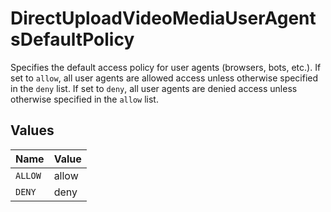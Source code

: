 # DirectUploadVideoMediaUserAgentsDefaultPolicy

Specifies the default access policy for user agents (browsers, bots, etc.). 
If set to `allow`, all user agents are allowed access unless otherwise specified in the `deny` list. 
If set to `deny`, all user agents are denied access unless otherwise specified in the `allow` list.



## Values

| Name    | Value   |
| ------- | ------- |
| `ALLOW` | allow   |
| `DENY`  | deny    |
